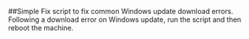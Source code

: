 ##Simple Fix script to fix common Windows update download errors.
Following a download error on Windows update, run the script and then reboot the machine.
